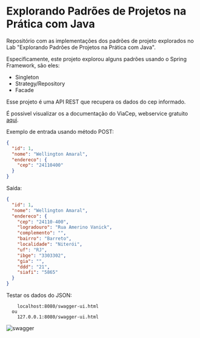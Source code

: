 # Explorando Padrões de Projetos na Prática com Java

Repositório com as implementações dos padrões de projeto explorados no Lab "Explorando Padrões de Projetos na Prática com Java". 

Especificamente, este projeto explorou alguns padrões usando o Spring Framework, são eles:

- Singleton
- Strategy/Repository
- Facade

Esse projeto é uma API REST que recupera os dados do cep informado.

É possivel visualizar os a documentação do ViaCep, webservice gratuito [aqui](https://viacep.com.br/).

Exemplo de entrada usando método POST:
```json
{
  "id": 1,
  "nome": "Wellington Amaral",
  "endereco": {
    "cep": "24110400"
  }
}
```
Saída:

```json
{
  "id": 1,
  "nome": "Wellington Amaral",
  "endereco": {
    "cep": "24110-400",
    "logradouro": "Rua Amerino Vanick",
    "complemento": "",
    "bairro": "Barreto",
    "localidade": "Niterói",
    "uf": "RJ",
    "ibge": "3303302",
    "gia": "",
    "ddd": "21",
    "siafi": "5865"
  }
}
```

Testar os dados do JSON:
```
    localhost:8080/swagger-ui.html
  ou
    127.0.0.1:8080/swagger-ui.html
```
![swagger](https://github.com/wellingtonamaral/projeto-padrao-projeto-spring-java/assets/31280586/95da6b81-76c9-40cd-9de5-f16fa12117ba)
